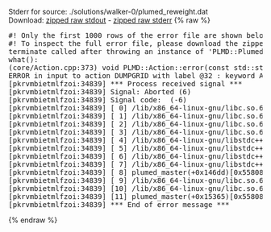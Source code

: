 Stderr for source:  ./solutions/walker-0/plumed_reweight.dat   
Download: [zipped raw stdout](plumed_reweight.dat.plumed_master.stdout.txt.zip) - [zipped raw stderr](plumed_reweight.dat.plumed_master.stderr.txt.zip) 
{% raw %}
<pre>
#! Only the first 1000 rows of the error file are shown below
#! To inspect the full error file, please download the zipped raw stderr file above
terminate called after throwing an instance of 'PLMD::Plumed::ExceptionError'
what():
(core/Action.cpp:373) void PLMD::Action::error(const std::string&) const
ERROR in input to action DUMPGRID with label @32 : keyword ARG is compulsory for this action
[pkrvmbietmlfzoi:34839] *** Process received signal ***
[pkrvmbietmlfzoi:34839] Signal: Aborted (6)
[pkrvmbietmlfzoi:34839] Signal code:  (-6)
[pkrvmbietmlfzoi:34839] [ 0] /lib/x86_64-linux-gnu/libc.so.6(+0x45330)[0x7f6cebc45330]
[pkrvmbietmlfzoi:34839] [ 1] /lib/x86_64-linux-gnu/libc.so.6(pthread_kill+0x11c)[0x7f6cebc9eb2c]
[pkrvmbietmlfzoi:34839] [ 2] /lib/x86_64-linux-gnu/libc.so.6(gsignal+0x1e)[0x7f6cebc4527e]
[pkrvmbietmlfzoi:34839] [ 3] /lib/x86_64-linux-gnu/libc.so.6(abort+0xdf)[0x7f6cebc288ff]
[pkrvmbietmlfzoi:34839] [ 4] /lib/x86_64-linux-gnu/libstdc++.so.6(+0xa5ff5)[0x7f6cec0a5ff5]
[pkrvmbietmlfzoi:34839] [ 5] /lib/x86_64-linux-gnu/libstdc++.so.6(+0xbb0da)[0x7f6cec0bb0da]
[pkrvmbietmlfzoi:34839] [ 6] /lib/x86_64-linux-gnu/libstdc++.so.6(_ZSt10unexpectedv+0x0)[0x7f6cec0a5a55]
[pkrvmbietmlfzoi:34839] [ 7] /lib/x86_64-linux-gnu/libstdc++.so.6(+0xa5a6f)[0x7f6cec0a5a6f]
[pkrvmbietmlfzoi:34839] [ 8] plumed_master(+0x146dd)[0x558084b356dd]
[pkrvmbietmlfzoi:34839] [ 9] /lib/x86_64-linux-gnu/libc.so.6(+0x2a1ca)[0x7f6cebc2a1ca]
[pkrvmbietmlfzoi:34839] [10] /lib/x86_64-linux-gnu/libc.so.6(__libc_start_main+0x8b)[0x7f6cebc2a28b]
[pkrvmbietmlfzoi:34839] [11] plumed_master(+0x15365)[0x558084b36365]
[pkrvmbietmlfzoi:34839] *** End of error message ***
</pre>
{% endraw %}
